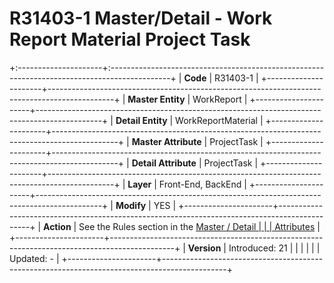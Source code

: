﻿---
erp.type: front-end-business-rule
---

# R31403-1 Master/Detail - Work Report Material Project Task
+:---------------------+:---------------------------------------------------------------------------------------------+
| **Code**             | R31403-1                                                                                     |
+----------------------+----------------------------------------------------------------------------------------------+
| **Master Entity**    | WorkReport                                                                                   |
+----------------------+----------------------------------------------------------------------------------------------+
| **Detail Entity**    | WorkReportMaterial                                                                           |
+----------------------+----------------------------------------------------------------------------------------------+
| **Master Attribute** | ProjectTask                                                                                  |
+----------------------+----------------------------------------------------------------------------------------------+
| **Detail Attribute** | ProjectTask                                                                                  |
+----------------------+----------------------------------------------------------------------------------------------+
| **Layer**            | Front-End, BackEnd                                                                           |
+----------------------+----------------------------------------------------------------------------------------------+
| **Modify**           | YES                                                                                          |
+----------------------+----------------------------------------------------------------------------------------------+
| **Action**           | See the Rules section in the [Master / Detail                                                |
|                      | Attributes](xref:master-detail)                                                              |
+----------------------+----------------------------------------------------------------------------------------------+
| **Version**          | Introduced: 21                                                                               |
|                      |                                                                                              |
|                      | Updated: -                                                                                   |
+----------------------+----------------------------------------------------------------------------------------------+
